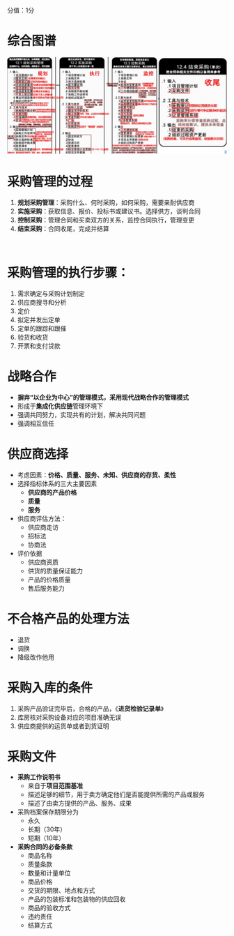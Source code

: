 分值：1分

# 综合图谱
![未命名图片.png](.assets/1585286983130-9bacf896-c423-40be-a49f-f038b73eef36.png)

# 采购管理的过程

1. **规划采购管理**：采购什么、何时采购，如何采购，需要亲耐供应商
1. **实施采购**：获取信息、报价、投标书或建议书。选择供方，谈判合同
1. **控制采购**：管理合同和买卖双方的关系，监控合同执行，管理变更
1. **结束采购**：合同收尾，完成并结算

 

# 采购管理的执行步骤：

1. 需求确定与采购计划制定
1. 供应商搜寻和分析
1. 定价
1. 拟定并发出定单
1. 定单的跟踪和跟催
1. 验货和收货
1. 开票和支付贷款




# 战略合作

- **摒弃“以企业为中心”的管理模式，采用现代战略合作的管理模式**
- 形成于**集成化供应链**管理环境下
- 强调共同努力，实现共有的计划，解决共同问题
- 强调相互信任




# 供应商选择

- 考虑因素：**价格、质量、服务、未知、供应商的存货、柔性**
- 选择指标体系的三大主要因素
   - **供应商的产品价格**
   - **质量**
   - **服务**
- 供应商评估方法：
   - 供应商走访
   - 招标法
   - 协商法
- 评价依据
   - 供应商资质
   - 供货的质量保证能力
   - 产品的价格质量
   - 售后服务能力




# 不合格产品的处理方法

- 退货
- 调换
- 降级改作他用




# 采购入库的条件

1. 采购产品验证完毕后，合格的产品，《**进货检验记录单**》
1. 库房核对采购设备对应的项目准确无误
1. 供应商提供的运货单或者到货证明




# 采购文件

- **采购工作说明书**
   - 来自于**项目范围基准**
   - 描述足够的细节，用于卖方确定他们是否能提供所需的产品或服务
   - 描述了由卖方提供的产品、服务、成果
- 采购档案保存期限分为
   - 永久
   - 长期（30年）
   - 短期（10年）
- **采购合同的必备条款**
   - 商品名称
   - 质量条款
   - 数量和计量单位
   - 商品价格
   - 交货的期限、地点和方式
   - 产品的包装标准和包装物的供应回收
   - 商品的验收方式
   - 违约责任
   - 结算方式

